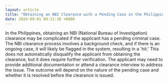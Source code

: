 ```yaml
---
layout: article
title: "Obtaining an NBI Clearance with a Pending Case in the Philippines"
date: 2024-09-01 09:11:10 +0800
---
```


<p>In the Philippines, obtaining an NBI (National Bureau of Investigation) clearance may be complicated if the applicant has a pending criminal case. The NBI clearance process involves a background check, and if there is an ongoing case, it will likely be flagged in the system, resulting in a 'hit.' This does not automatically disqualify the applicant from obtaining the clearance, but it does require further verification. The applicant may need to provide additional documentation or attend a clearance interview to address the issue. The outcome will depend on the nature of the pending case and whether it is resolved before the clearance is issued.</p>